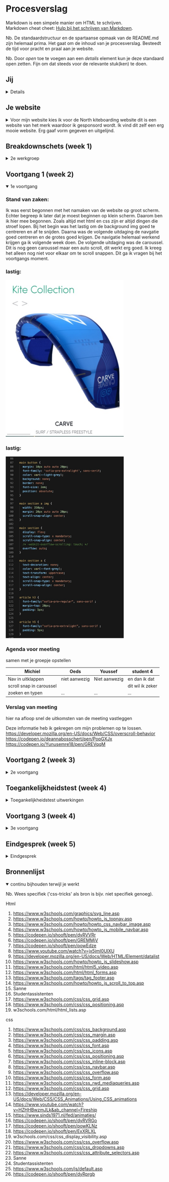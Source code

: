 # Procesverslag
Markdown is een simpele manier om HTML te schrijven.  
Markdown cheat cheet: [Hulp bij het schrijven van Markdown](https://github.com/adam-p/markdown-here/wiki/Markdown-Cheatsheet).

Nb. De standaardstructuur en de spartaanse opmaak van de README.md zijn helemaal prima. Het gaat om de inhoud van je procesverslag. Besteedt de tijd voor pracht en praal aan je website.

Nb. Door *open* toe te voegen aan een *details* element kun je deze standaard open zetten. Fijn om dat steeds voor de relevante stuk(ken) te doen.





## Jij

<details>

### Auteur:
Michiel Schipper

#### Je startniveau:
Rood

#### Je focus:
Surface plane
 
</details>





## Je website

<details>
<summary>Voor mijn website kies ik voor de North kiteboarding website dit is een website van het merk waardoor ik gesponsord wordt. Ik vind dit zelf een erg mooie website. Erg gaaf vorm gegeven en uitgelijnd.</summary>

### Je opdracht:
https://www.northkb.com/en/products/kites
North kiteboarding website 

#### Screenshot(s) van de eerste pagina (small screen): 
Product pagina
<img src="images/pagina1_smallscreen.jpg" width="375px" alt="Pruduct page">

#### Screenshot(s) van de tweede pagina (small screen):
Go Green Pagina 
<img src="images/pagina2_smallscreen.jpg" width="375px" alt="Go Green Page">
 
</details>



## Breakdownschets (week 1)

<details>
<summary>2e werkgroep</summary>

### de hele pagina: 
<img src="images/breakdown_schets_fed.png" width="375px" alt="breakdown van de hele pagina">

### dynamisch deel (bijv menu): 
<img src="images/dummy-plaatje.jpg" width="375px" alt="breakdown van een dynamisch deel">

### wellicht nog een dynamisch deel (bijv filter): 
<img src="images/dummy-plaatje.jpg" width="375px" alt="breakdown van nog een dynamisch deel">

</details>





## Voortgang 1 (week 2)

<details open>
<summary>1e voortgang</summary>

### Stand van zaken:
Ik was eerst begonnen met het namaken van de website op groot scherm. Echter begreep ik later dat je moest beginnen op klein scherm. Daarom ben ik hier mee begonnen. Zoals altijd met html en css zijn er altijd dingen die stroef lopen. Bij het begin was het lastig om de background img goed te centreren en af te snijden. Daarna was de volgende uitdaging de navgatie goed centreren en de grotes goed krijgen. De navigatie helemaal werkend krijgen ga ik volgende week doen. De volgende uitdaging was de caroussel. Dit is nog geen caroussel maar een auto scroll, dit werkt erg goed. Ik kreeg het alleen nog niet voor elkaar om te scroll snappen. Dit ga ik vragen bij het voortgangs moment. 

### lastig: 
<img src="images/caroussel.jpg" width="375px" alt="lastig">

### lastig: 
<img src="images/caroussel_code.jpg" width="375px" alt="lastig">


### Agenda voor meeting
samen met je groepje opstellen

| Michiel                       | Oeds          | Youssef    | student 4        |
| ---                           | ---           | ---        | ---              |
| Nav in uitklappen             | niet aanwezig | Niet aanwezig | en dan ik dat    |
| scroll snap in caroussel      |               |               | dit wil ik zeker |
| zoeken en typen               | ...           | ...          | ...              |


### Verslag van meeting
hier na afloop snel de uitkomsten van de meeting vastleggen

Deze informatie heb ik gekregen om mijn problemen op te lossen.
https://developer.mozilla.org/en-US/docs/Web/CSS/overscroll-behavior
https://codepen.io/deannabosschert/pen/PopGXJx
https://codepen.io/Yunusemre18/pen/GREVqqM


</details>





## Voortgang 2 (week 3)

<details>
<summary>2e voortgang</summary>

### Stand van zaken
Deze week ben ik aan de slag gegaan met mijn navigatie en de grid. Ik heb de navigatie vrij snel voor elkaar gekregen omdat we dit vorige les hadden besproken. Dit heeft mij veel geholpen. Dit was hetzelfe met de grids. Echter kwam ik erachter dat ik voor mijn twee pagina's alletwee articles gebruik waardoor ik die nu in de css allebei aanspreek. Als ik classes kon gebruiken kon ik dit oplossen maar ik weet nu nog niet hoe ik dat zonder moet doen. 

### lastig: 
<img src="images/articles.jpg" width="375px" alt="lastig">

### Agenda voor meeting
samen met je groepje opstellen

| Michiel      | Oeds         | Youssef   | student 4        |
| ---            | ---                | ---          | ---              |
| Zoekbalk functie | Moest nog beginnen        | Geen antwoord gekregen    | en dan ik dat    |
| Twee arcticles in twee pagina's| dit als er tijd is | nog een punt | dit wil ik zeker |
| Lijnen in html          | ...                | ...          | ...              |


### Verslag van meeting
hier na afloop snel de uitkomsten van de meeting vastleggen
Van articles in articles lists maken
Input type search voor zoekbalk

Opacity nav 

List delay nav 

Header van h5 naar h3 

</details>





## Toegankelijkheidstest (week 4)

<details>
<summary>Toegankelijkheidstest uitwerkingen</summary>

### Bevindingen
Lijst met je bevindingen die in de test naar voren kwamen:

#### Titel eerste bevinding

Eerste test met alleen toetsenboard Bram

searchbar heeft geen focus. Deze mist hij.

hamburger menu open dicht

gaat door menu heen zonder dat je hem ziet

In dark mode kan je de tekst in de form niet zien.

focus-within

js keydownframes

onderkant pagina blijft hij haken

- Button onderkant pagina die naar boven gaat 

### button: 
<img src="images/up_button_before.jpg" width="375px" alt="button before">
<img src="images/up_button_after.jpg" width="375px" alt="button after">

- input buiten de button gezet 

### input buiten button: 
<img src="images/nav_button_before.jpg" width="375px" alt="input before">
<img src="images/nav_button_after.jpg" width="375px" alt="input after">

- kleuren van form aangepast

### kleuren form: 
<img src="images/formpje_before.jpg" width="375px" alt="kleuren form before">
<img src="images/formpje_after.jpg" width="375px" alt="kleuren form after">

- hamburger menu open dicht zou je kunnen doen met js keyframes en focus within. Dit is voor mij alleen nog te lastig om voor de deadline te doen. 



#### Titel tweede bevinding. 

Oefenen met beperking Marijn

Sommige teksten zijn minder goed te lezen zoals de footer, maar alles is nog wel leesbaar. 

Met parkinson is de website "goed" te bedienen.

Met afleiding is alles nog goed te bedienen. 

- tekst footer groter gemaakt. 

### tekst footer: 
<img src="images/footer_before.jpg" width="375px" alt="tekst footer before">
<img src="images/footer_after.jpg" width="375px" alt="tekst footer after">

- kleuren van form aangepast

### kleuren form: 
<img src="images/formpje_before.jpg" width="375px" alt="kleuren form before">
<img src="images/formpje_after.jpg" width="375px" alt="kleuren form after">




#### Titel volgende bevinding. 

Voor lezen lijkt goed te gaan maar zitten nog een aantal fouten in. 

voice over 

Join us staat in al caps moet klein en staat button achter

Labels aan form toevoegen

- join us staat niet meer in caption 

Dit bleek zo te zijn omdat ik hem in css in uppercase heb staan. Wat goed is, daarom heb ik dit zo gelaten. 

### join us: 
<img src="images/join_us.jpg" width="375px" alt="join us">


- labels aan forms zijn toegevoegd. 

### button: 
<img src="images/labels_before.jpg" width="375px" alt="lastig">
<img src="images/labels_after.jpg" width="375px" alt="lastig">



</details>





## Voortgang 3 (week 4)

<details>
<summary>3e voortgang</summary>

### Stand van zaken
Het gaat vrij voorspoedig met mijn website, echter heb ik natuurlijk nog wat extra vragen voor het eindgesprek. Waar ik nog niet uikwam was om de website weer omhoog te laten tabben. Op deze manier kunnen gebruikers die alleen het toetsenbord gebruiken eenvoudig weer naar boven aan de pagina komen. Ik wil ook nog vragen wat ik nog extra kan verbeteren aan mijn website. Ik ben ook nog erg benieuwd of er nog fouten in mijn code ziten. 


### Agenda voor meeting
samen met je groepje opstellen

| Michiel                                               | Oeds               | Youssef   | student 4        |
| ---                                                   | ---                | Niet aanwezig    | ---              |
| Bespreken met tab weer bovenaan pagina                | Hoeft niks te bespreken             | en ik dit    | en dan ik dat    |
| Wat kan ik nog extra verbeteren? dit als er tijd is   | nog een punt       | dit wil ik zeker |
| Zitten er nog fouten in mijn code?                    | ...                | ...          | ...              |


### Verslag van meeting
hier na afloop snel de uitkomsten van de meeting vastleggen

max widht max height op img 

Focus op up button

footer li in aparte ul 

br in form mag niet 

H1 neerzetten voor screenreader en google

</details>





## Eindgesprek (week 5)

<details>
<summary>Eindgesprek</summary>

### Stand van zaken
Natuurlijk is het altijd een uitdaging om weer te beginnen met html en css na er een tijdje niet meer naar gekeken te hebben. Aan het begin was ik te snel gestart zonder echt de opdracht goed bekeken te hebben. Ik begon meteen op web formaat en ging aan de slag zonder breakdownschetsen gemaakt te hebben. Dit bleek zonde van mijn werk te zijn. De basis was redelijk okay maar na het maken van breakdownschetsen ging alles gelijk veel makkelijker. Natuurlijk loop je altijd tegen dingen aan en zit je soms even met je handen in het haar. Gelukkig was alles redelijk snel opgelost door de hulp van Sanne,studentassistenen en/of google. Uiteindelijk ben ik erg tevreden over het resultaat. Ik heb nog nooit eerder een website nagemaakt. Dit was nieuw en een hele andere manier van werken. Als je zelf een website maakt en je nav staat niet helemaal perfect maakt dat eigenlijk niet veel uit(behalve voor jezelf dan). Nu moest je nog specifieker aan de slag gaan om alles perfect te krijgen. Ik vond het fijn om weer opgefrisd te worden en kan niet wachten op project tech!

### Screenshot(s)

hier screenshot(s) van je eindresultaat

### eindresultaat: 
<img src="images/eindresultaat_pagina1.jpg" width="375px" alt="eindresultaat pagina 1">
<img src="images/eindresultaat_pagina2.jpg" width="375px" alt="eindresultaat pagina 2">

</details>





## Bronnenlijst

<details open>
<summary>continu bijhouden terwijl je werkt</summary>

Nb. Wees specifiek ('css-tricks' als bron is bijv. niet specifiek genoeg).

Html

1. https://www.w3schools.com/graphics/svg_line.asp
2. https://www.w3schools.com/howto/howto_js_topnav.asp
3. https://www.w3schools.com/howto/howto_css_navbar_image.asp
4. https://www.w3schools.com/howto/howto_js_mobile_navbar.asp
5. https://codepen.io/shooft/pen/dyRVVRr
6. https://codepen.io/shooft/pen/GREMMjV
7. https://codepen.io/shooft/pen/powEdze
8. https://www.youtube.com/watch?v=jx5jmI0UlXU
9. https://developer.mozilla.org/en-US/docs/Web/HTML/Element/datalist
10. https://www.w3schools.com/howto/howto_js_slideshow.asp
11. https://www.w3schools.com/html/html5_video.asp
12. https://www.w3schools.com/html/html_forms.asp
13. https://www.w3schools.com/tags/tag_footer.asp
14. https://www.w3schools.com/howto/howto_js_scroll_to_top.asp
15. Sanne 
16. Studentassistenten
17. https://www.w3schools.com/css/css_grid.asp
18. https://www.w3schools.com/css/css_positioning.asp
19. w3schools.com/html/html_lists.asp

css
1. https://www.w3schools.com/css/css_background.asp
2. https://www.w3schools.com/css/css_margin.asp
3. https://www.w3schools.com/css/css_padding.asp
4. https://www.w3schools.com/css/css_font.asp
5. https://www.w3schools.com/css/css_icons.asp
6. https://www.w3schools.com/css/css_positioning.asp
7. https://www.w3schools.com/css/css_inline-block.asp
8. https://www.w3schools.com/css/css_navbar.asp
9. https://www.w3schools.com/css/css_overflow.asp
10. https://www.w3schools.com/css/css_form.asp
11. https://www.w3schools.com/css/css_rwd_mediaqueries.asp
12. https://www.w3schools.com/css/css_grid.asp
13. https://developer.mozilla.org/en-US/docs/Web/CSS/CSS_Animations/Using_CSS_animations
14. https://www.youtube.com/watch?v=HZHHBwzmJLk&ab_channel=Fireship
15. https://www.sinds1971.nl/fed/animaties/
16. https://codepen.io/shooft/pen/dyRVRGo
17. https://codepen.io/shooft/pen/powKLNz
18. https://codepen.io/shooft/pen/ExXRLXL
19. w3schools.com/css/css_display_visibility.asp
20. https://www.w3schools.com/css/css_overflow.asp
21. https://www.w3schools.com/css/css_dropdowns.asp
22. https://www.w3schools.com/css/css_attribute_selectors.asp
23. Sanne 
24. Studentassistenten
25. https://www.w3schools.com/js/default.asp
26. https://codepen.io/shooft/pen/dyRprgb


</details>
